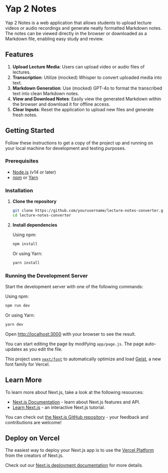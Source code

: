# Yap 2 Notes

Yap 2 Notes is a web application that allows students to upload lecture videos or audio recordings and generate neatly formatted Markdown notes. The notes can be viewed directly in the browser or downloaded as a Markdown file, enabling easy study and review.

## Features

1. **Upload Lecture Media**: Users can upload video or audio files of lectures.
2. **Transcription**: Utilize (mocked) Whisper to convert uploaded media into text.
3. **Markdown Generation**: Use (mocked) GPT-4o to format the transcribed text into clean Markdown notes.
4. **View and Download Notes**: Easily view the generated Markdown within the browser and download it for offline access.
5. **Clear Inputs**: Reset the application to upload new files and generate fresh notes.

## Getting Started

Follow these instructions to get a copy of the project up and running on your local machine for development and testing purposes.

### Prerequisites

- [Node.js](https://nodejs.org/) (v14 or later)
- [npm](https://www.npmjs.com/) or [Yarn](https://yarnpkg.com/)

### Installation

1. **Clone the repository**

   ```bash
   git clone https://github.com/yourusername/lecture-notes-converter.git
   cd lecture-notes-converter
   ```

2. **Install dependencies**

   Using npm:

   ```bash
   npm install
   ```

   Or using Yarn:

   ```bash
   yarn install
   ```

### Running the Development Server

Start the development server with one of the following commands:

Using npm:

```bash
npm run dev
```

Or using Yarn:

```bash
yarn dev
```

Open [http://localhost:3000](http://localhost:3000) with your browser to see the result.

You can start editing the page by modifying `app/page.js`. The page auto-updates as you edit the file.

This project uses [`next/font`](https://nextjs.org/docs/app/building-your-application/optimizing/fonts) to automatically optimize and load [Geist](https://vercel.com/font), a new font family for Vercel.

## Learn More

To learn more about Next.js, take a look at the following resources:

- [Next.js Documentation](https://nextjs.org/docs) - learn about Next.js features and API.
- [Learn Next.js](https://nextjs.org/learn) - an interactive Next.js tutorial.

You can check out [the Next.js GitHub repository](https://github.com/vercel/next.js) - your feedback and contributions are welcome!

## Deploy on Vercel

The easiest way to deploy your Next.js app is to use the [Vercel Platform](https://vercel.com/new?utm_medium=default-template&filter=next.js&utm_source=create-next-app&utm_campaign=create-next-app-readme) from the creators of Next.js.

Check out our [Next.js deployment documentation](https://nextjs.org/docs/app/building-your-application/deploying) for more details.
